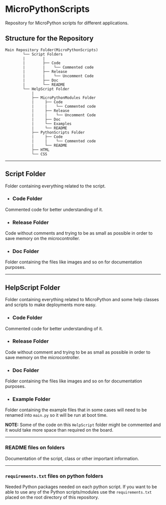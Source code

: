 # MicroPythonScripts

Repository for MicroPython scripts for different applications.

## Structure for the Repository

```
Main Repository Folder(MicroPythonScripts)
        └── Script Folders
        |        |
        |        ├── Code
        |        |    └── Commented code
        |        ├── Release
        |        |    └── Uncomment Code
        |        ├── Doc
        |        └── README
        └── HelpScript Folder
            |
            ├── MicroPythonModules Folder
            |     ├── Code
            |     |    └── Commented code
            |     ├── Release
            |     |    └── Uncomment Code
            |     ├── Doc
            |     └── Examples
            |     └── README
            ├── PythonScripts Folder
            |     ├── Code
            |     |    └── Commented code
            |     └── README
            ├── HTML
            └── CSS
```
___
## **Script Folder**
  Folder containing everything related to the script.
  * ### Code Folder
  Commented code for better understanding of it.
  * ### Release Folder
  Code without comments and trying to be as small as possible in order to save memory on the microcontroller.
  * ### Doc Folder
  Folder containing the files like images and so on for documentation purposes.
___
## **HelpScript Folder**
Folder containing everything related to MicroPython and some help classes and scripts to make deployments more easy.
  * ### Code Folder
  Commented code for better understanding of it.
  * ### Release Folder
  Code without comment and trying to be as small as possible in order to save memory on the microcontroller.
  * ### Doc Folder
  Folder containing the files like images and so on for documentation purposes.
  * ### Example Folder
  Folder containing the example files that in some cases will need to be renamed into `main.py` so it will be run at boot time.

**NOTE:** Some of the code on this `HelpScript` folder might be commented and it would take more space than required on the board.
___
### **README** files on folders
Documentation of the script, class or other important information.

___
### **`requirements.txt`** files on python folders
Needed Python packages needed on each python script. If you want to be able to use any of the Python scripts/modules use the `requirements.txt` placed on the root directory of this repository. 
